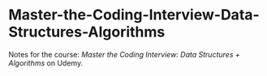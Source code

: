 # Master-the-Coding-Interview-Data-Structures-Algorithms
Notes for the course: *Master the Coding Interview: Data Structures + Algorithms* on Udemy.  
